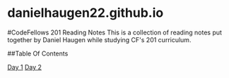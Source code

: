 # danielhaugen22.github.io
#CodeFellows 201 Reading Notes
This is a collection of reading notes put together by Daniel Haugen while studying CF's 201 curriculum.

##Table Of Contents

[Day 1](https://www.danielhaugen22.github.io/readme01.md)
[Day 2](https://www.danielhaugen22.github.io/readme02.md)


